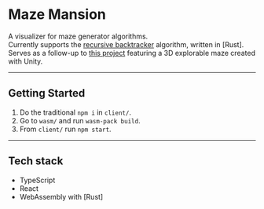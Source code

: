 # Maze Mansion

A visualizer for maze generator algorithms. \
Currently supports the [recursive backtracker] algorithm, written in [Rust].  \
Serves as a follow-up to [this project](https://github.com/eloyrobillard/Legum-s-Halls) featuring a 3D explorable maze created with Unity.

[recursive backtracker]: https://www.wikiwand.com/en/Maze_generation_algorithm#/Randomized_depth-first_search

***

## Getting Started

1. Do the traditional `npm i` in `client/`.
2. Go to `wasm/` and run `wasm-pack build`.
3. From `client/` run `npm start`.

***

## Tech stack

- TypeScript
- React
- WebAssembly with [Rust]
